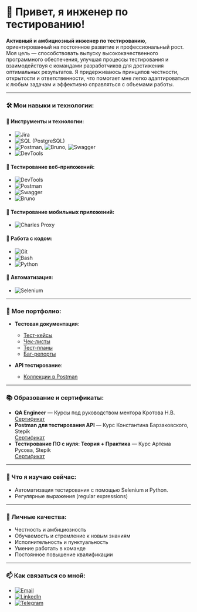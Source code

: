 # 👋 Привет, я инженер по тестированию!

**Активный и амбициозный инженер по тестированию**, ориентированный на постоянное развитие и профессиональный рост.  
Моя цель — способствовать выпуску высококачественного программного обеспечения, улучшая процессы тестирования и взаимодействуя с командами разработчиков для достижения оптимальных результатов. Я придерживаюсь принципов честности, открытости и ответственности, что помогает мне легко адаптироваться к любым задачам и эффективно справляться с объемами работы.

---

### 🛠 Мои навыки и технологии:

#### 🔹 **Инструменты и технологии**:
- ![Jira](https://img.shields.io/badge/-Jira-0052CC?style=flat-square&logo=jira&logoColor=white)
- ![SQL (PostgreSQL)](https://img.shields.io/badge/-PostgreSQL-336791?style=flat-square&logo=postgresql&logoColor=white)
- ![Postman](https://img.shields.io/badge/-Postman-FF6C37?style=flat-square&logo=postman&logoColor=white), ![Bruno](https://img.shields.io/badge/-Bruno-blueviolet?style=flat-square), ![Swagger](https://img.shields.io/badge/-Swagger-%23Clojure?style=flat-square&logo=swagger&logoColor=white)
- ![DevTools](https://img.shields.io/badge/-DevTools-orange?style=flat-square&logo=google-chrome&logoColor=white)

#### 🔹 **Тестирование веб-приложений**:
- ![DevTools](https://img.shields.io/badge/-DevTools-orange?style=flat-square&logo=google-chrome&logoColor=white)
- ![Postman](https://img.shields.io/badge/-Postman-FF6C37?style=flat-square&logo=postman&logoColor=white)
- ![Swagger](https://img.shields.io/badge/-Swagger-%23Clojure?style=flat-square&logo=swagger&logoColor=white)
- ![Bruno](https://img.shields.io/badge/-Bruno-blueviolet?style=flat-square)

#### 🔹 **Тестирование мобильных приложений**:
- ![Charles Proxy](https://img.shields.io/badge/-Charles_Proxy-007ACC?style=flat-square)

#### 🔹 **Работа с кодом**:
- ![Git](https://img.shields.io/badge/-Git-F05032?style=flat-square&logo=git&logoColor=white)
- ![Bash](https://img.shields.io/badge/-Bash-4EAA25?style=flat-square&logo=gnu-bash&logoColor=white)
- ![Python](https://img.shields.io/badge/-Python-3776AB?style=flat-square&logo=python&logoColor=white)

#### 🔹 **Автоматизация**:
- ![Selenium](https://img.shields.io/badge/-Selenium-43B02A?style=flat-square&logo=selenium&logoColor=white)

---

### 📂 Мое портфолио:

- **Тестовая документация**:
  - [Тест-кейсы]()
  - [Чек-листы]()
  - [Тест-планы]()
  - [Баг-репорты]()

- **API тестирование**:
  - [Коллекции в Postman]()

---

### 📚 Образование и сертификаты:

- **QA Engineer** — Курсы под руководством ментора Кротова Н.В.  
  [Сертификат](ссылка_на_сертификат)
- **Postman для тестирования API** — Курс Константина Барзаковского, Stepik  
  [Сертификат](ссылка_на_сертификат)
- **Тестирование ПО с нуля: Теория + Практика** — Курс Артема Русова, Stepik  
  [Сертификат](ссылка_на_сертификат)

---

### 🌱 Что я изучаю сейчас:
- Автоматизация тестирования с помощью Selenium и Python.
- Регулярные выражения (regular expressions)

---

### 💼 Личные качества:
- Честность и амбициозность
- Обучаемость и стремление к новым знаниям
- Исполнительность и пунктуальность
- Умение работать в команде
- Постоянное повышение квалификации

---

### 📫 Как связаться со мной:

- [![Email](https://img.shields.io/badge/Email-D14836?style=flat-square&logo=gmail&logoColor=white)](mailto:s_a_elizarov@mail.ru)
- [![LinkedIn](https://img.shields.io/badge/-LinkedIn-0077B5?style=flat-square&logo=linkedin&logoColor=white)](https://www.linkedin.com/in/one-one-five/)
- [![Telegram](https://img.shields.io/badge/Telegram-2CA5E0?style=flat-square&logo=telegram&logoColor=white)](https://t.me/one_one_five)

